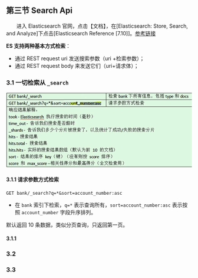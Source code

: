 ## 第三节 Search Api

&emsp;&emsp;进入 Elasticsearch 官网，点击【文档】，在[Elasticsearch: Store, Search, and Analyze]下点击[Elasticsearch Reference [7.10]]。[参考链接](https://www.elastic.co/guide/en/elasticsearch/reference/current/index.html)


**ES 支持两种基本方式检索**：

* 通过 REST request uri 发送搜索参数（uri +检索参数）；
* 通过 REST request body 来发送它们（uri+请求体）；


### 3.1 一切检索从 `_search`

<img src="./img23/10-search-first.png" width=600>


#### 3.1.1 请求参数方式检索

```
GET bank/_search?q=*&sort=account_number:asc
```

* 在 `bank` 索引下检索，`q=*` 表示查询所有，`sort=account_number:asc` 表示按照 `account_number` 字段升序排列。

默认返回 10 条数据，类似分页查询，只返回第一页。

#### 3.1.1 



### 3.2 



### 3.3 